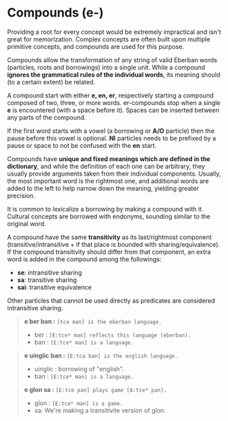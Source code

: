 # Compounds (e-)

Providing a root for every concept would be extremely impractical and isn't great for memorization.
Complex concepts are often built upon multiple primitive concepts, and compounds are used for this
purpose.

Compounds allow the transformation of any string of valid Eberban words (particles, roots and
borrowings) into a single unit. While a compound __ignores the grammatical rules of the individual
words__, its meaning should (to a certain extent) be related.

A compound start with either __e, en, er__, respectively starting a compound composed of two, three,
or more words. er-compounds stop when a single __e__ is encountered (with a space before it). Spaces
can be inserted between any parts of the compound.

If the first word starts with a vowel (a borrowing or __A/O__ particle) then the pause before this
vowel is optional. __NI__ particles needs to be prefixed by a pause or space to not be confused with
the __en__ start.

Compounds have __unique and fixed meanings which are defined in the dictionary__, and while the
definition of each one can be arbitrary, they usually provide arguments taken from their individual
components. Usually, the most important word is the rightmost one, and additional words are added to
the left to help narrow down the meaning, yielding greater precision.

It is common to lexicalize a borrowing by making a compound with it. Cultural concepts are borrowed
with endonyms, sounding similar to the original word.

A compound have the same __transitivity__ as its last/rightmost component (transitive/intransitive +
if that place is bounded with sharing/equivalence). If the compound transitivity should differ from
that component, an extra word is added in the compound among the followings:
- __se__: intransitive sharing
- __sa__: transitive sharing
- __sai__: transitive equivalence

Other particles that cannot be used directly as predicates are considered intransitive sharing.

> __e ber ban :__ `[tca man] is the eberban language.`
> 
> - ber : `[E:tce* man] reflects this language (eberban).`
> - ban : `[E:tce* man] is a language.`

> __e uinglic ban :__ `[E:tca ban] is the english language.`
> 
> - uinglic : borrowing of "english".
> - ban : `[E:tce* man] is a language.`

> __e glon sa :__ `[E:tce pan] plays game [A:tce* pan].`
>
> - glon : `[E:tce* man] is a game.`
> - sa: We're making a transitivite version of glon.
